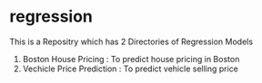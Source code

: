 # regression

This is a Repositry which has 2 Directories of Regression Models

1. Boston House Pricing : To predict house pricing in Boston
2. Vechicle Price Prediction : To predict vehicle selling price